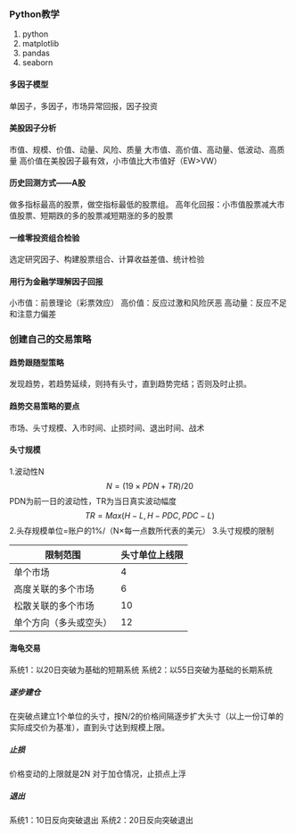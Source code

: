 ### Python教学

1. python
2. matplotlib
3. pandas
4. seaborn

#### 多因子模型

单因子，多因子，市场异常回报，因子投资

#### 美股因子分析

市值、规模、价值、动量、风险、质量 大市值、高价值、高动量、低波动、高质量 高价值在美股因子最有效，小市值比大市值好（EW>VW）

#### 历史回测方式——A股

做多指标最高的股票，做空指标最低的股票组。 高年化回报：小市值股票减大市值股票、短期跌的多的股票减短期涨的多的股票

#### 一维零投资组合检验

选定研究因子、构建股票组合、计算收益差值、统计检验

#### 用行为金融学理解因子回报

小市值：前景理论（彩票效应） 高价值：反应过激和风险厌恶 高动量：反应不足和注意力偏差

### 创建自己的交易策略

#### 趋势跟随型策略

发现趋势，若趋势延续，则持有头寸，直到趋势完结；否则及时止损。

#### 趋势交易策略的要点

市场、头寸规模、入市时间、止损时间、退出时间、战术

#### 头寸规模

1.波动性N $$ N=(19\times PDN+TR)/20$$ PDN为前一日的波动性，TR为当日真实波动幅度 $$TR=Max(H-L,H-PDC,PDC-L)$$ 2.头存规模单位=账户的1%/（N×每一点数所代表的美元） 3.头寸规模的限制

| 限制范围               | 头寸单位上线限 |
| ---------------------- | -------------- |
| 单个市场               | 4              |
| 高度关联的多个市场     | 6              |
| 松散关联的多个市场     | 10             |
| 单个方向（多头或空头） | 12             |

#### 海龟交易

系统1：以20日突破为基础的短期系统 系统2：以55日突破为基础的长期系统

##### 逐步建仓

在突破点建立1个单位的头寸，按N/2的价格间隔逐步扩大头寸（以上一份订单的实际成交价为基准），直到头寸达到规模上限。

##### 止损

价格变动的上限就是2N 对于加仓情况，止损点上浮

##### 退出

系统1：10日反向突破退出 系统2：20日反向突破退出
